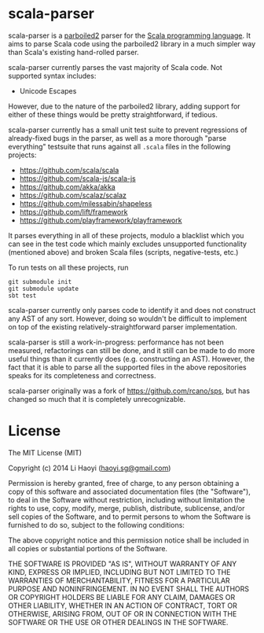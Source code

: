 scala-parser
============

scala-parser is a [parboiled2](https://github.com/sirthias/parboiled2) parser for the [Scala programming language](https://github.com/scala/scala). It aims to parse Scala code using the parboiled2 library in a much simpler way than Scala's existing hand-rolled parser.

scala-parser currently parses the vast majority of Scala code. Not supported syntax includes:

- Unicode Escapes

However, due to the nature of the parboiled2 library, adding support for either of these things would be pretty straightforward, if tedious.

scala-parser currently has a small unit test suite to prevent regressions of already-fixed bugs in the parser, as well as a more thorough "parse everything" testsuite that runs against all `.scala` files in the following projects:

- https://github.com/scala/scala
- https://github.com/scala-js/scala-js
- https://github.com/akka/akka
- https://github.com/scalaz/scalaz
- https://github.com/milessabin/shapeless
- https://github.com/lift/framework
- https://github.com/playframework/playframework

It parses everything in all of these projects, modulo a blacklist which you can see in the test code which mainly excludes unsupported functionality (mentioned above) and broken Scala files (scripts, negative-tests, etc.)

To run tests on all these projects, run

```
git submodule init
git submodule update
sbt test
```

scala-parser currently only parses code to identify it and does not construct any AST of any sort. However, doing so wouldn't be difficult to implement on top of the existing relatively-straightforward parser implementation.

scala-parser is still a work-in-progress: performance has not been measured, refactorings can still be done, and it still can be made to do more useful things than it currently does (e.g. constructing an AST). However, the fact that it is able to parse all the supported files in the above repositories speaks for its completeness and correctness.

scala-parser originally was a fork of https://github.com/rcano/sps, but has changed so much that it is completely unrecognizable.

License
=======

The MIT License (MIT)

Copyright (c) 2014 Li Haoyi (haoyi.sg@gmail.com)

Permission is hereby granted, free of charge, to any person obtaining a copy
of this software and associated documentation files (the "Software"), to deal
in the Software without restriction, including without limitation the rights
to use, copy, modify, merge, publish, distribute, sublicense, and/or sell
copies of the Software, and to permit persons to whom the Software is
furnished to do so, subject to the following conditions:

The above copyright notice and this permission notice shall be included in
all copies or substantial portions of the Software.

THE SOFTWARE IS PROVIDED "AS IS", WITHOUT WARRANTY OF ANY KIND, EXPRESS OR
IMPLIED, INCLUDING BUT NOT LIMITED TO THE WARRANTIES OF MERCHANTABILITY,
FITNESS FOR A PARTICULAR PURPOSE AND NONINFRINGEMENT. IN NO EVENT SHALL THE
AUTHORS OR COPYRIGHT HOLDERS BE LIABLE FOR ANY CLAIM, DAMAGES OR OTHER
LIABILITY, WHETHER IN AN ACTION OF CONTRACT, TORT OR OTHERWISE, ARISING FROM,
OUT OF OR IN CONNECTION WITH THE SOFTWARE OR THE USE OR OTHER DEALINGS IN
THE SOFTWARE.
